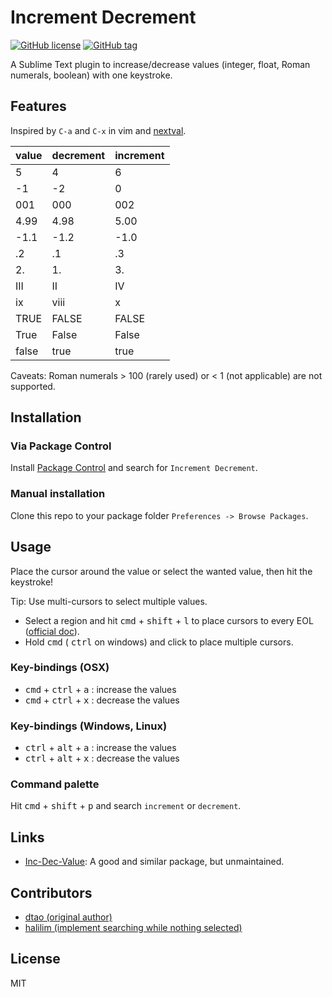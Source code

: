 # Increment Decrement
[![GitHub license](https://img.shields.io/github/license/cgjosephlee/increment_decrement.svg)](https://github.com/cgjosephlee/increment_decrement/blob/master/LICENSE)
[![GitHub tag](https://img.shields.io/github/tag/cgjosephlee/increment_decrement.svg)](https://GitHub.com/cgjosephlee/increment_decrement/tags/)
<!-- [![Package Control total downloads](https://img.shields.io/packagecontrol/dt/Increment%20Decrement.svg)](https://packagecontrol.io/packages/Increment%20Decrement) -->

A Sublime Text plugin to increase/decrease values (integer, float, Roman numerals, boolean) with one keystroke.

## Features
Inspired by `C-a` and `C-x` in vim and [nextval](https://www.vim.org/scripts/script.php?script_id=4536).

| value | decrement | increment|
|-------|-----------|----------|
| 5     | 4         | 6        |
| -1    | -2        | 0        |
| 001   | 000       | 002      |
| 4.99  | 4.98      | 5.00     |
| -1.1  | -1.2      | -1.0     |
| .2    | .1        | .3       |
| 2.    | 1.        | 3.       |
| III   | II        | IV       |
| ix    | viii      | x        |
| TRUE  | FALSE     | FALSE    |
| True  | False     | False    |
| false | true      | true     |

Caveats: Roman numerals > 100 (rarely used) or < 1 (not applicable) are not supported.

## Installation
### Via Package Control
Install [Package Control](https://sublime.wbond.net/installation) and search for `Increment Decrement`.

### Manual installation
Clone this repo to your package folder `Preferences -> Browse Packages`.

## Usage
Place the cursor around the value or select the wanted value, then hit the keystroke!

Tip: Use multi-cursors to select multiple values.
- Select a region and hit <kbd>cmd</kbd> + <kbd>shift</kbd> + <kbd>l</kbd> to place cursors to every EOL ([official doc](https://www.sublimetext.com/docs/3/multiple_selection_with_the_keyboard.html)).
- Hold <kbd>cmd</kbd> ( <kbd>ctrl</kbd> on windows) and click to place multiple cursors.

### Key-bindings (OSX)
- <kbd>cmd</kbd> + <kbd>ctrl</kbd> + <kbd>a</kbd> : increase the values
- <kbd>cmd</kbd> + <kbd>ctrl</kbd> + <kbd>x</kbd> : decrease the values

### Key-bindings (Windows, Linux)
- <kbd>ctrl</kbd> + <kbd>alt</kbd> + <kbd>a</kbd> : increase the values
- <kbd>ctrl</kbd> + <kbd>alt</kbd> + <kbd>x</kbd> : decrease the values

### Command palette
Hit <kbd>cmd</kbd> + <kbd>shift</kbd> + <kbd>p</kbd> and search `increment` or `decrement`.

## Links
- [Inc-Dec-Value](https://github.com/rmaksim/Sublime-Text-2-Inc-Dec-Value): A good and similar package, but unmaintained.

## Contributors
- [dtao (original author)](https://gist.github.com/dtao/2788978)
- [halilim (implement searching while nothing selected)](https://gist.github.com/dtao/2788978#gistcomment-1246653)

## License
MIT
